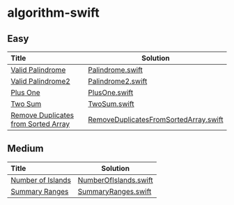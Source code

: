 # algorithm-swift

## Easy
| Title | Solution |
| :------------ | ------------- |
| [Valid Palindrome](https://leetcode.com/problems/valid-palindrome/) | [Palindrome.swift](https://github.com/DexCodeFactory/algorithm-swift/blob/master/Easy/Palindrome.swift) |
| [Valid Palindrome2](https://leetcode.com/problems/valid-palindrome-ii/) | [Palindrome2.swift](https://github.com/DexCodeFactory/algorithm-swift/blob/master/Easy/Palindrome2.swift) |
| [Plus One](https://leetcode.com/problems/plus-one/) | [PlusOne.swift](https://github.com/DexCodeFactory/algorithm-swift/blob/master/Easy/PlusOne.swift) |
| [Two Sum](https://leetcode.com/problems/two-sum/) | [TwoSum.swift](https://github.com/DexCodeFactory/algorithm-swift/blob/master/Easy/TwoSum.swift) |
| [Remove Duplicates from Sorted Array](https://leetcode.com/problems/remove-duplicates-from-sorted-array/) | [RemoveDuplicatesFromSortedArray.swift](https://github.com/DexCodeFactory/algorithm-swift/blob/master/Easy/RemoveDuplicatesFromSortedArray.swift) |

## Medium
| Title | Solution |
| :------------ | ------------- |
| [Number of Islands](https://leetcode.com/problems/number-of-islands/) | [NumberOfIslands.swift](https://github.com/DexCodeFactory/algorithm-swift/blob/master/Medium/NumberOfIslands.swift) |
| [Summary Ranges](https://leetcode.com/problems/summary-ranges/) | [SummaryRanges.swift](https://github.com/DexCodeFactory/algorithm-swift/blob/master/Medium/SummaryRanges.swift) |
